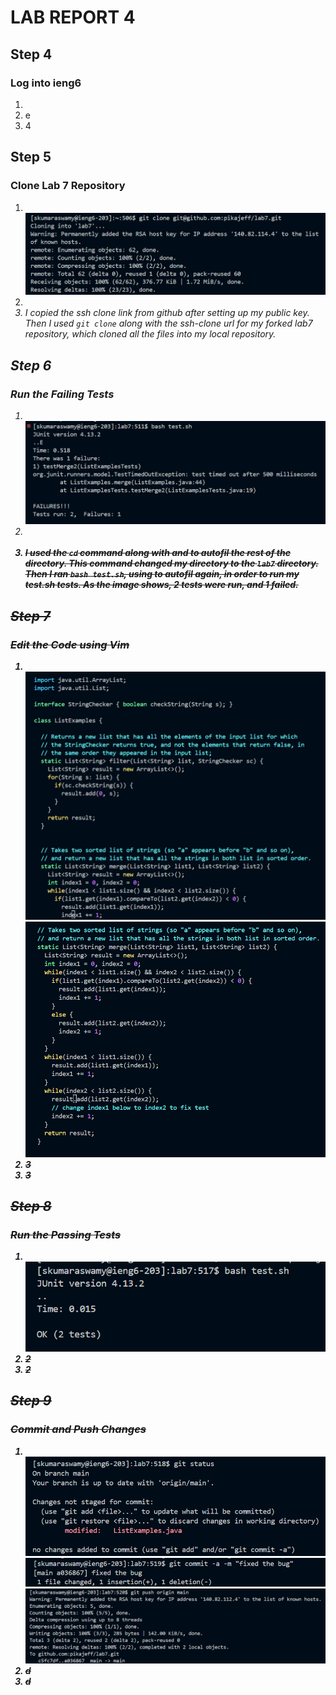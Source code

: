 # LAB REPORT 4
## Step 4 
### Log into ieng6
1. <br> 
2. e
3. 4
## Step 5
### Clone Lab 7 Repository
1. <br>![Image](GitCloneSSH.png) <br>
2. <g><i><t><space><c><l><o><n><e><space><ctrl-shift-v><enter> <br>
3. I copied the ssh clone link from github after setting up my public key. Then I used `git clone` along with the ssh-clone url for my forked lab7 repository, which cloned all the files into my local repository.
## Step 6
### Run the Failing Tests
1. <br>![Image](TestFailure.png) <br>
2. <c><d><space><l><a><tab><enter> <br> <b><a><s><h><space><t><e><s><tab><enter> <br>
3. I used the `cd` command along with <l><a> and <tab> to autofil the rest of the directory. This command changed my directory to the `lab7` directory. Then I ran `bash test.sh`, using <tab> to autofil again, in order to run my test.sh tests. As the image shows, 2 tests were run, and 1 failed.
## Step 7
### Edit the Code using Vim
1. <br>![Image](VimFile.png) <br> ![Image](BuggedLine.png) <br>
2. 3
3. 3
## Step 8
### Run the Passing Tests
1. <br>![Image](TestPassed.png) <br>
2. 2
3. 2
## Step 9
### Commit and Push Changes
1. <br>![Image](GitStatus.png) <br> ![Image](GitCommit.png) <br> ![Image](GitPush.png) <br>
2. d
3. d

